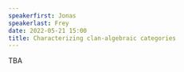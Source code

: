```yaml
---
speakerfirst: Jonas
speakerlast: Frey
date: 2022-05-21 15:00
title: Characterizing clan-algebraic categories
---
```


TBA
